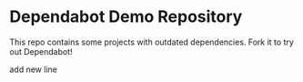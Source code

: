 # Dependabot Demo Repository

This repo contains some projects with outdated dependencies. Fork it to try out
Dependabot!

add new line